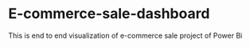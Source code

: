 # E-commerce-sale-dashboard

This is end to end visualization of e-commerce sale project of Power Bi
